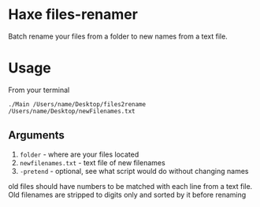 # Haxe files-renamer

Batch rename your files from a folder to new names from a text file.

# Usage

From your terminal

```
./Main /Users/name/Desktop/files2rename /Users/name/Desktop/newFilenames.txt
```

## Arguments

1. `folder` - where are your files located
2. `newfilenames.txt` - text file of new filenames
3. `-pretend` - optional, see what script would do without changing names

old files should have numbers to be matched with each line from a text file. Old filenames are stripped to digits only and sorted by it before renaming